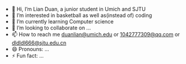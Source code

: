 - 👋 Hi, I’m Lian Duan, a junior student in Umich and SJTU
- 👀 I’m interested in basketball as well as(instead of) coding
- 🌱 I’m currently learning Computer science
- 💞️ I’m looking to collaborate on ...
- 📫 How to reach me duanlian@umich.edu or 1042777309@qq.com or dldldl666@sjtu.edu.cn
- 😄 Pronouns: ...
- ⚡ Fun fact: ...

<!---
dldldl666/dldldl666 is a ✨ special ✨ repository because its `README.md` (this file) appears on your GitHub profile.
You can click the Preview link to take a look at your changes.
--->
